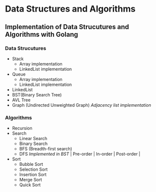 # Data Structures and Algorithms

## Implementation of Data Strucutures and Algorithms with Golang

### Data Strucutures

- Stack
  - Array implementation
  - LinkedList implementation
- Queue
  - Array implementation
  - LinkedList implementation
- LinkedList
- BST(Binary Search Tree)
- AVL Tree
- Graph (Undirected Unweighted Graph) _Adjacency list implementation_

### Algorithms

- Recursion
- Search
  - Linear Search
  - Binary Search
  - BFS (Breadth-first search)
  - DFS _Implemented in BST_
    | Pre-order | In-order | Post-order |
- Sort
  - Bubble Sort
  - Selection Sort
  - Insertion Sort
  - Merge Sort
  - Quick Sort
